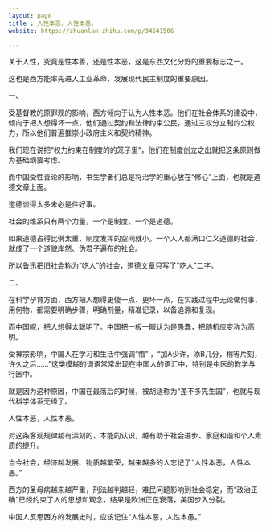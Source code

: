 ```yaml
---
layout: page
title : 人性本恶，人性本愚。
website: https://zhuanlan.zhihu.com/p/34641506

---
```


关于人性，究竟是性本善，还是性本恶，这是东西文化分野的重要标志之一。

这也是西方能率先进入工业革命，发展现代民主制度的重要原因。

一、

受基督教的原罪观的影响，西方倾向于认为人性本恶。他们在社会体系的建设中，倾向于把人想得坏一点，他们通过契约和法律约束公民，通过三权分立制约公权力，所以他们普遍推崇小政府主义和契约精神。

我们现在说把“权力约束在制度的的笼子里”，他们在制度创立之出就把这条原则做为基础纲要考虑。

而中国受性善论的影响，书生学者们总是将治学的重心放在“修心”上面，也就是道德文章上面。

道德谈得太多未必是件好事。

社会的维系只有两个力量，一个是制度，一个是道德。

如果道德占得比例太重，制度发挥的空间就小。一个人人都满口仁义道德的社会，就成了一个道貌岸然、伪君子遍布的社会。

所以鲁迅把旧社会称为“吃人”的社会，道德文章只写了“吃人”二字。

二、

在科学孕育方面，西方把人想得更傻一点、更坏一点，在实践过程中无论做何事、用何物，都需要明确步骤，明确剂量，精准记录，以备追溯和复现。

而中国呢，把人想得太聪明了。中国把一板一眼认为是愚蠢，把随机应变称为高明。

受禅宗影响，中国人在学习和生活中强调“悟” ，“加A少许，添B几分，稍等片刻，许久之后……”这类模糊的词语常常出现在中国人的语汇中，特别是中医的教学与行医中。

就是因为这种原因，中国在最落后的时候，被胡适称为“差不多先生国”，也就与现代科学体系无缘了。



人性本恶，人性本愚。

对这条客观规律越有深刻的、本能的认识，越有助于社会进步、家庭和谐和个人素质的提升。



当今社会，经济越发展、物质越繁荣，越来越多的人忘记了“人性本恶，人性本愚。”

西方的圣母病越来越严重，刑法越判越轻，难民问题影响到社会稳定，而“政治正确”已经约束了人的思想和观念，结果是欧洲正在衰落，美国步入分裂。

中国人反思西方的发展史时，应该记住“人性本恶，人性本愚。”
